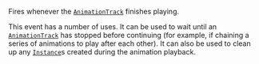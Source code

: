 Fires whenever the [`AnimationTrack`](https://create.roblox.com/docs/reference/engine/classes/AnimationTrack) finishes playing.

This event has a number of uses. It can be used to wait until an
[`AnimationTrack`](https://create.roblox.com/docs/reference/engine/classes/AnimationTrack) has stopped before continuing (for example, if
chaining a series of animations to play after each other). It can also be
used to clean up any [`Instance`](https://create.roblox.com/docs/reference/engine/classes/Instance)s created during the animation
playback.